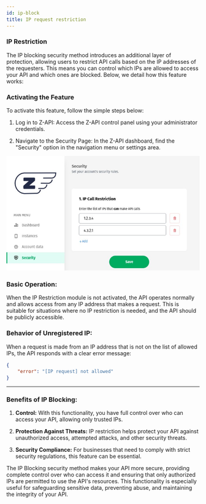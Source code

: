 ```yaml
---
id: ip-block
title: IP request restriction
---
```


### **IP Restriction**

The IP blocking security method introduces an additional layer of protection, allowing users to restrict API calls based on the IP addresses of the requesters. This means you can control which IPs are allowed to access your API and which ones are blocked. Below, we detail how this feature works:

### **Activating the Feature**

To activate this feature, follow the simple steps below:

1. Log in to Z-API:
   Access the Z-API control panel using your administrator credentials.

2. Navigate to the Security Page:
   In the Z-API dashboard, find the "Security" option in the navigation menu or settings area.

![img](../../../../../img/ip-block-EN.jpeg)

### **Basic Operation:**

When the IP Restriction module is not activated, the API operates normally and allows access from any IP address that makes a request. This is suitable for situations where no IP restriction is needed, and the API should be publicly accessible.

### **Behavior of Unregistered IP:**

When a request is made from an IP address that is not on the list of allowed IPs, the API responds with a clear error message:

```json
{
    "error": "[IP request] not allowed"
}
```
---

### **Benefits of IP Blocking:**

1. **Control:** With this functionality, you have full control over who can access your API, allowing only trusted IPs.

2. **Protection Against Threats:** IP restriction helps protect your API against unauthorized access, attempted attacks, and other security threats.

3. **Security Compliance:** For businesses that need to comply with strict security regulations, this feature can be essential.

The IP Blocking security method makes your API more secure, providing complete control over who can access it and ensuring that only authorized IPs are permitted to use the API's resources. This functionality is especially useful for safeguarding sensitive data, preventing abuse, and maintaining the integrity of your API.